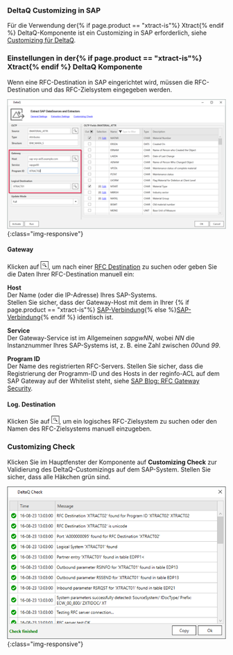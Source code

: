 ### DeltaQ Customizing in SAP

Für die Verwendung der{% if page.product == "xtract-is"%} Xtract{% endif %} DeltaQ-Komponente ist ein Customizing in SAP erforderlich, siehe [Customizing für DeltaQ](../sap-customizing/customizing-fuer-deltaq).

### Einstellungen in der{% if page.product == "xtract-is"%} Xtract{% endif %} DeltaQ Komponente

Wenn eine RFC-Destination in SAP eingerichtet wird, müssen die RFC-Destination und das RFC-Zielsystem eingegeben werden.

![deltaq-tech-settings](/img/content/deltaq-tech-settings.png){:class="img-responsive"}

#### Gateway

Klicken auf ![magnifying-glass](/img/content/icons/magnifying-glass.png), um nach einer [RFC Destination](../sap-customizing/customizing-fuer-deltaq) zu suchen oder geben Sie die Daten Ihrer RFC-Destination manuell ein:

**Host**<br>Der Name (oder die IP-Adresse) Ihres SAP-Systems. <br>
Stellen Sie sicher, dass der Gateway-Host mit dem in Ihrer {% if page.product == "xtract-is"%} [SAP-Verbindung](../sap-verbindung/verbindungsmanager){% else %}[SAP-Verbindung](../erste-schritte/sap-verbindungen-anlegen){% endif %} identisch ist.

**Service**<br>Der Gateway-Service ist im Allgemeinen *sapgwNN*, wobei *NN* die Instanznummer Ihres SAP-Systems ist, z. B. eine Zahl zwischen *00*und *99*.


**Program ID**<br>Der Name des registrierten RFC-Servers.
Stellen Sie sicher, dass die Registrierung der Programm-ID und des Hosts in der reginfo-ACL auf dem SAP Gateway auf der Whitelist steht, siehe [SAP Blog: RFC Gateway Security](https://blogs.sap.com/2021/01/26/rfc-gateway-security-part-1-basic-understanding/).

#### Log. Destination
Klicken Sie auf ![magnifying-glass](/img/content/icons/magnifying-glass.png), um ein logisches RFC-Zielsystem zu suchen oder den Namen des RFC-Zielsystems manuell einzugeben.

### Customizing Check
Klicken Sie im Hauptfenster der Komponente auf **Customizing Check** zur Validierung des DeltaQ-Customizings auf dem SAP-System.
Stellen Sie sicher, dass alle Häkchen grün sind.

![customizing-check-successful](/img/content/customizing-check-successfull.png){:class="img-responsive"}